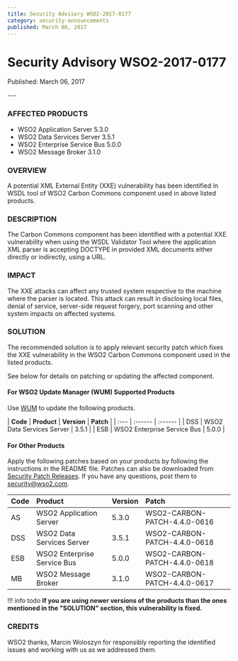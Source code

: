 ```yaml
---
title: Security Advisory WSO2-2017-0177
category: security-announcements
published: March 06, 2017
---
```


# Security Advisory WSO2-2017-0177

<p class="doc-info">Published: March 06, 2017</p>
---

### AFFECTED PRODUCTS
* WSO2 Application Server 5.3.0
* WSO2 Data Services Server 3.5.1
* WSO2 Enterprise Service Bus 5.0.0
* WSO2 Message Broker 3.1.0


### OVERVIEW
A potential XML External Entity (XXE) vulnerability has been identified in WSDL tool of WSO2 Carbon Commons component used in above listed products.


### DESCRIPTION
The Carbon Commons component has been identified with a potential XXE vulnerability when using the WSDL Validator Tool where the application XML parser is accepting DOCTYPE in provided XML documents either directly or indirectly, using a URL.


### IMPACT
The XXE attacks can affect any trusted system respective to the machine where the parser is located. This attack can result in disclosing local files, denial of service, server-side request forgery, port scanning and other system impacts on affected systems.


### SOLUTION
The recommended solution is to apply relevant security patch which fixes the XXE vulnerability in the WSO2 Carbon Commons component used in the listed products.

See below for details on patching or updating the affected component.

#### For WSO2 Update Manager (WUM) Supported Products
Use [WUM](https://wso2.com/updates/wum/) to update the following products.


| **Code** | **Product**          | **Version** | **Patch**                    |
| :--- | :------ | :------ |
| DSS | WSO2 Data Services Server | 3.5.1 |
| ESB | WSO2 Enterprise Service Bus | 5.0.0 |


#### For Other Products
Apply the following patches based on your products by following the instructions in the README file. Patches can also be downloaded from [Security Patch Releases](https://wso2.com/security-patch-releases/). If you have any questions, post them to <security@wso2.com>.


| Code | Product | Version | Patch | 
| :--- | :------ | :------ | :---- |
| AS | WSO2 Application Server | 5.3.0 | WSO2-CARBON-PATCH-4.4.0-0616 |
| DSS | WSO2 Data Services Server | 3.5.1 | WSO2-CARBON-PATCH-4.4.0-0618 |
| ESB | WSO2 Enterprise Service Bus | 5.0.0 | WSO2-CARBON-PATCH-4.4.0-0618 |
| MB | WSO2 Message Broker | 3.1.0 | WSO2-CARBON-PATCH-4.4.0-0617 | 


!!! info todo
    **If you are using newer versions of the products than the ones mentioned in the "SOLUTION" section, this vulnerability is fixed.**


### CREDITS
WSO2 thanks, Marcin Woloszyn for responsibly reporting the identified issues and working with us as we addressed them.
